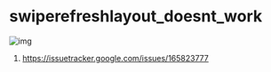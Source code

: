 # swiperefreshlayout_doesnt_work

![img](doesnt_work.gif)
1. https://issuetracker.google.com/issues/165823777
